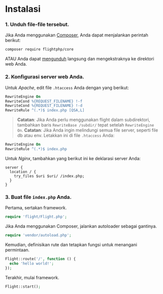 # Instalasi

### 1. Unduh file-file tersebut.

Jika Anda menggunakan [Composer](https://getcomposer.org), Anda dapat menjalankan perintah berikut:

```bash
composer require flightphp/core
```

ATAU Anda dapat [mengunduh](https://github.com/flightphp/core/archive/master.zip) langsung dan mengekstraknya ke direktori web Anda.

### 2. Konfigurasi server web Anda.

Untuk *Apache*, edit file `.htaccess` Anda dengan yang berikut:

```apache
RewriteEngine On
RewriteCond %{REQUEST_FILENAME} !-f
RewriteCond %{REQUEST_FILENAME} !-d
RewriteRule ^(.*)$ index.php [QSA,L]
```

> **Catatan**: Jika Anda perlu menggunakan flight dalam subdirektori, tambahkan baris
> `RewriteBase /subdir/` tepat setelah `RewriteEngine On`.
> **Catatan**: Jika Anda ingin melindungi semua file server, seperti file db atau env.
> Letakkan ini di file `.htaccess` Anda:

```apache
RewriteEngine On
RewriteRule ^(.*)$ index.php
```

Untuk *Nginx*, tambahkan yang berikut ini ke deklarasi server Anda:

```nginx
server {
  location / {
    try_files $uri $uri/ /index.php;
  }
}
```

### 3. Buat file `index.php` Anda.

Pertama, sertakan framework.

```php
require 'flight/Flight.php';
```

Jika Anda menggunakan Composer, jalankan autoloader sebagai gantinya.

```php
require 'vendor/autoload.php';
```

Kemudian, definisikan rute dan tetapkan fungsi untuk menangani permintaan.

```php
Flight::route('/', function () {
  echo 'hello world!';
});
```

Terakhir, mulai framework.

```php
Flight::start();
```